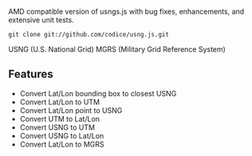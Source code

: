 <!--
Copyright (c) 2009 Larry Moore, larmoor@gmail.com
              2014 Mike Adair, Richard Greenwood, Didier Richard, Stephen Irons, Olivier Terral and Calvin Metcalf (proj4js)
              2014 Codice Foundation
Released under the MIT License; see
http://www.opensource.org/licenses/mit-license.php
or http://en.wikipedia.org/wiki/MIT_License

Permission is hereby granted, free of charge, to any person
obtaining a copy of this software and associated documentation
files (the "Software"), to deal in the Software without
restriction, including without limitation the rights to use,
copy, modify, merge, publish, distribute, sublicense, and/or sell
copies of the Software, and to permit persons to whom the
Software is furnished to do so, subject to the following
conditions:

The above copyright notice and this permission notice shall be
included in all copies or substantial portions of the Software.

THE SOFTWARE IS PROVIDED "AS IS", WITHOUT WARRANTY OF ANY KIND,
EXPRESS OR IMPLIED, INCLUDING BUT NOT LIMITED TO THE WARRANTIES
OF MERCHANTABILITY, FITNESS FOR A PARTICULAR PURPOSE AND
NONINFRINGEMENT. IN NO EVENT SHALL THE AUTHORS OR COPYRIGHT
HOLDERS BE LIABLE FOR ANY CLAIM, DAMAGES OR OTHER LIABILITY,
WHETHER IN AN ACTION OF CONTRACT, TORT OR OTHERWISE, ARISING
FROM, OUT OF OR IN CONNECTION WITH THE SOFTWARE OR THE USE OR
OTHER DEALINGS IN THE SOFTWARE.
-->

AMD compatible version of usngs.js with bug fixes, enhancements, and extensive unit tests.
 
```
git clone git://github.com/codice/usng.js.git
```
USNG (U.S. National Grid)
MGRS (Military Grid Reference System)

## Features
 * Convert Lat/Lon bounding box to closest USNG
 * Convert Lat/Lon to UTM
 * Convert Lat/Lon point to USNG
 * Convert UTM to Lat/Lon
 * Convert USNG to UTM
 * Convert USNG to Lat/Lon
 * Convert Lat/Lon to MGRS
